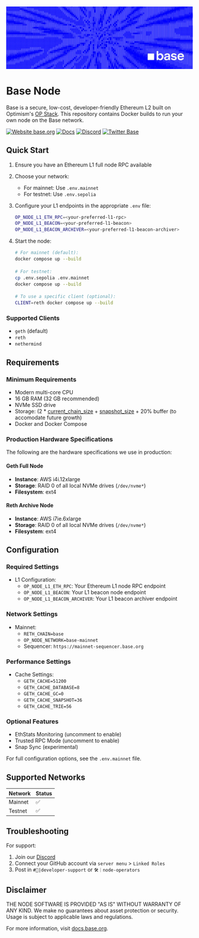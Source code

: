 ![Base](logo.webp)

# Base Node

Base is a secure, low-cost, developer-friendly Ethereum L2 built on Optimism's [OP Stack](https://stack.optimism.io/). This repository contains Docker builds to run your own node on the Base network.

[![Website base.org](https://img.shields.io/website-up-down-green-red/https/base.org.svg)](https://base.org)
[![Docs](https://img.shields.io/badge/docs-up-green)](https://docs.base.org/)
[![Discord](https://img.shields.io/discord/1067165013397213286?label=discord)](https://base.org/discord)
[![Twitter Base](https://img.shields.io/twitter/follow/Base?style=social)](https://x.com/Base)

## Quick Start

1. Ensure you have an Ethereum L1 full node RPC available
2. Choose your network:
   - For mainnet: Use `.env.mainnet`
   - For testnet: Use `.env.sepolia`
3. Configure your L1 endpoints in the appropriate `.env` file:
   ```bash
   OP_NODE_L1_ETH_RPC=<your-preferred-l1-rpc>
   OP_NODE_L1_BEACON=<your-preferred-l1-beacon>
   OP_NODE_L1_BEACON_ARCHIVER=<your-preferred-l1-beacon-archiver>
   ```
4. Start the node:

   ```bash
   # For mainnet (default):
   docker compose up --build

   # For testnet:
   cp .env.sepolia .env.mainnet
   docker compose up --build

   # To use a specific client (optional):
   CLIENT=reth docker compose up --build
   ```

### Supported Clients

- `geth` (default)
- `reth`
- `nethermind`

## Requirements

### Minimum Requirements

- Modern multi-core CPU
- 16 GB RAM (32 GB recommended)
- NVMe SSD drive
- Storage: (2 \* [current_chain_size](https://base.org/stats) + [snapshot_size](https://basechaindata.vercel.app) + 20% buffer (to accomodate future growth)
- Docker and Docker Compose

### Production Hardware Specifications

The following are the hardware specifications we use in production:

#### Geth Full Node

- **Instance**: AWS i4i.12xlarge
- **Storage**: RAID 0 of all local NVMe drives (`/dev/nvme*`)
- **Filesystem**: ext4

#### Reth Archive Node

- **Instance**: AWS i7ie.6xlarge
- **Storage**: RAID 0 of all local NVMe drives (`/dev/nvme*`)
- **Filesystem**: ext4

## Configuration

### Required Settings

- L1 Configuration:
  - `OP_NODE_L1_ETH_RPC`: Your Ethereum L1 node RPC endpoint
  - `OP_NODE_L1_BEACON`: Your L1 beacon node endpoint
  - `OP_NODE_L1_BEACON_ARCHIVER`: Your L1 beacon archiver endpoint

### Network Settings

- Mainnet:
  - `RETH_CHAIN=base`
  - `OP_NODE_NETWORK=base-mainnet`
  - Sequencer: `https://mainnet-sequencer.base.org`

### Performance Settings

- Cache Settings:
  - `GETH_CACHE=51200`
  - `GETH_CACHE_DATABASE=8`
  - `GETH_CACHE_GC=0`
  - `GETH_CACHE_SNAPSHOT=36`
  - `GETH_CACHE_TRIE=56`

### Optional Features

- EthStats Monitoring (uncomment to enable)
- Trusted RPC Mode (uncomment to enable)
- Snap Sync (experimental)

For full configuration options, see the `.env.mainnet` file.

## Supported Networks

| Network | Status |
| ------- | ------ |
| Mainnet | ✅     |
| Testnet | ✅     |

## Troubleshooting

For support:

1. Join our [Discord](https://discord.gg/buildonbase)
2. Connect your GitHub account via `server menu` > `Linked Roles`
3. Post in `#🛟|developer-support` or `🛠｜node-operators`

## Disclaimer

THE NODE SOFTWARE IS PROVIDED "AS IS" WITHOUT WARRANTY OF ANY KIND. We make no guarantees about asset protection or security. Usage is subject to applicable laws and regulations.

For more information, visit [docs.base.org](https://docs.base.org/).
